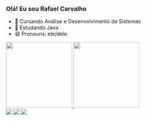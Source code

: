 ### Olá! Eu sou Rafael Carvalho

- 🌱 Cursando Análise e Desenvolvimento de Sistemas
- 🌱 Estudando Java
- 😄 Pronouns: ele/dele

<div align="left">
  <a href="https://github.com/RafaCarvalho89">
  <img height="180em" src="https://github-readme-stats.vercel.app/api?username=RafaCarvalho89&show_icons=true&theme=dark&include_all_commits=true&count_private=true"/>
  <img height="180em" src="https://github-readme-stats.vercel.app/api/top-langs/?username=RafaCarvalho89&layout=compact&langs_count=7&theme=dark"/>
</div>
  
 <div>
   <a href="https://https://www.linkedin.com/in/rafael-carvalho-139680233/" target="_blank"><img src="https://img.shields.io/badge/-LinkedIn-%230077B5?style=for-the-badge&logo=linkedin&logoColor=white" target="_blank"></a> 
   <a href = "mailto:carvalho.rafael89@gmail.com"><img src="https://img.shields.io/badge/Gmail-D14836?style=for-the-badge&logo=gmail&logoColor=white" target="_blank"></a>
   <a href="https://discord.gg/r3ZqwWMS" target="_blank"><img src="https://img.shields.io/badge/Discord-7289DA?style=for-the-badge&logo=discord&logoColor=white" target="_blank"></a> 
 </div>
